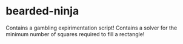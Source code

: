 bearded-ninja
=============

Contains a gambling expirimentation script!
Contains a solver for the minimum number of squares required to fill a rectangle!
